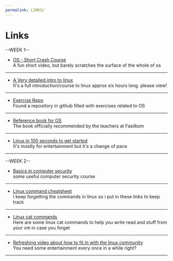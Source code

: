 ```yaml
---
permalink: LINKS/
---
```


# Links

--WEEK 1--

* [OS - Short Crash Course](https://www.youtube.com/watch?v=26QPDBe-NB8) <br>
A fun short video, but barely scratches the surface of the whole of os <br>
<hr>

* [A Very detailed intro to linux](https://www.youtube.com/watch?v=sWbUDq4S6Y8) <br>
It's a full introduction/course to linux approx six hours long. please view! <br>
<hr>

* [Exercise Repo](https://github.com/SheldonZhong/OS_practice) <br>
Found a repository in github filled with exercises related to OS <br>
<hr>

* [Reference book for OS](https://os-book.com/) <br>
The book officially recommended by the teachers at Fasilkom<br>
<hr>

* [Linux in 100 seconds to get started](https://www.youtube.com/watch?v=rrB13utjYV4) <br>
It's mostly for entertainment but it's a change of pace <br>
<hr>

--WEEK 2--

* [Basics in computer security](https://www.youtube.com/watch?v=ug_ruisDUXc) <br>
some useful computer security course <br>
<hr>

* [Linux command cheatsheet](https://www.hostinger.com/tutorials/linux-commands) <br>
I keep forgetting the commands in linux so i put in these links to keep track <br>
<hr>

* [Linux cat commands](https://www.geeksforgeeks.org/cat-command-in-linux-with-examples/) <br>
Here are some linux cat commands to help you write read and stuff from your vm in case you forget <br>
<hr>

* [Refreshing video about how to fit in with the linux community](https://www.youtube.com/watch?v=cC1CqyCN9Q0) <br>
You need some entertainment every once in a while right? <br>
<hr>
